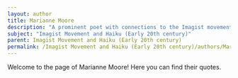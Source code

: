 ```yaml
---
layout: author
title: Marianne Moore
description: "A prominent poet with connections to the Imagist movement, Moore is noted for her intricate relationship with nature in her poems, displaying keen observation and insight. Her work often features detailed descriptions of natural phenomena."
subject: "Imagist Movement and Haiku (Early 20th century)"
parent: Imagist Movement and Haiku (Early 20th century)
permalink: /Imagist Movement and Haiku (Early 20th century)/authors/Marianne-Moore/
---
```


Welcome to the page of Marianne Moore! Here you can find their quotes.
